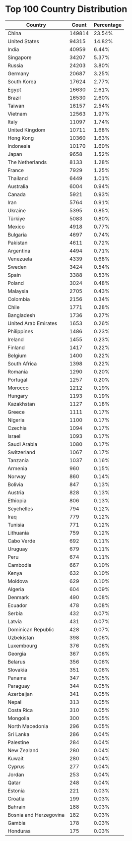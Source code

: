 # Top 100 Country Distribution
| Country | Count | Percentage |
|----|----|----|
| China | 149814 | 23.54% |
| United States | 94315 | 14.82% |
| India | 40959 | 6.44% |
| Singapore | 34207 | 5.37% |
| Russia | 24203 | 3.80% |
| Germany | 20687 | 3.25% |
| South Korea | 17624 | 2.77% |
| Egypt | 16630 | 2.61% |
| Brazil | 16530 | 2.60% |
| Taiwan | 16157 | 2.54% |
| Vietnam | 12563 | 1.97% |
| Italy | 11097 | 1.74% |
| United Kingdom | 10711 | 1.68% |
| Hong Kong | 10360 | 1.63% |
| Indonesia | 10170 | 1.60% |
| Japan | 9658 | 1.52% |
| The Netherlands | 8133 | 1.28% |
| France | 7929 | 1.25% |
| Thailand | 6449 | 1.01% |
| Australia | 6004 | 0.94% |
| Canada | 5921 | 0.93% |
| Iran | 5764 | 0.91% |
| Ukraine | 5395 | 0.85% |
| Türkiye | 5083 | 0.80% |
| Mexico | 4918 | 0.77% |
| Bulgaria | 4697 | 0.74% |
| Pakistan | 4611 | 0.72% |
| Argentina | 4494 | 0.71% |
| Venezuela | 4339 | 0.68% |
| Sweden | 3424 | 0.54% |
| Spain | 3388 | 0.53% |
| Poland | 3024 | 0.48% |
| Malaysia | 2705 | 0.43% |
| Colombia | 2156 | 0.34% |
| Chile | 1771 | 0.28% |
| Bangladesh | 1736 | 0.27% |
| United Arab Emirates | 1653 | 0.26% |
| Philippines | 1486 | 0.23% |
| Ireland | 1455 | 0.23% |
| Finland | 1417 | 0.22% |
| Belgium | 1400 | 0.22% |
| South Africa | 1398 | 0.22% |
| Romania | 1290 | 0.20% |
| Portugal | 1257 | 0.20% |
| Morocco | 1212 | 0.19% |
| Hungary | 1193 | 0.19% |
| Kazakhstan | 1127 | 0.18% |
| Greece | 1111 | 0.17% |
| Nigeria | 1100 | 0.17% |
| Czechia | 1094 | 0.17% |
| Israel | 1093 | 0.17% |
| Saudi Arabia | 1080 | 0.17% |
| Switzerland | 1067 | 0.17% |
| Tanzania | 1037 | 0.16% |
| Armenia | 960 | 0.15% |
| Norway | 860 | 0.14% |
| Bolivia | 847 | 0.13% |
| Austria | 828 | 0.13% |
| Ethiopia | 806 | 0.13% |
| Seychelles | 794 | 0.12% |
| Iraq | 779 | 0.12% |
| Tunisia | 771 | 0.12% |
| Lithuania | 759 | 0.12% |
| Cabo Verde | 692 | 0.11% |
| Uruguay | 679 | 0.11% |
| Peru | 674 | 0.11% |
| Cambodia | 667 | 0.10% |
| Kenya | 632 | 0.10% |
| Moldova | 629 | 0.10% |
| Algeria | 604 | 0.09% |
| Denmark | 490 | 0.08% |
| Ecuador | 478 | 0.08% |
| Serbia | 432 | 0.07% |
| Latvia | 431 | 0.07% |
| Dominican Republic | 428 | 0.07% |
| Uzbekistan | 398 | 0.06% |
| Luxembourg | 376 | 0.06% |
| Georgia | 367 | 0.06% |
| Belarus | 356 | 0.06% |
| Slovakia | 351 | 0.06% |
| Panama | 347 | 0.05% |
| Paraguay | 344 | 0.05% |
| Azerbaijan | 341 | 0.05% |
| Nepal | 313 | 0.05% |
| Costa Rica | 310 | 0.05% |
| Mongolia | 300 | 0.05% |
| North Macedonia | 296 | 0.05% |
| Sri Lanka | 286 | 0.04% |
| Palestine | 284 | 0.04% |
| New Zealand | 280 | 0.04% |
| Kuwait | 280 | 0.04% |
| Cyprus | 277 | 0.04% |
| Jordan | 253 | 0.04% |
| Qatar | 248 | 0.04% |
| Estonia | 221 | 0.03% |
| Croatia | 199 | 0.03% |
| Bahrain | 188 | 0.03% |
| Bosnia and Herzegovina | 182 | 0.03% |
| Gambia | 178 | 0.03% |
| Honduras | 175 | 0.03% |
